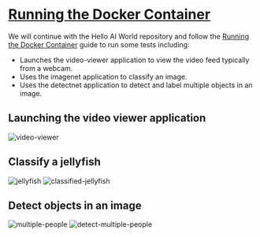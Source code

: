 # [Running the Docker Container](https://github.com/dusty-nv/jetson-inference/blob/master/docs/aux-docker.md)

We will continue with the Hello AI World repository and follow the [Running the Docker Container](https://github.com/dusty-nv/jetson-inference/blob/master/docs/aux-docker.md) guide to run some tests including:

- Launches the video-viewer application to view the video feed typically from a webcam.
- Uses the imagenet application to classify an image.
- Uses the detectnet application to detect and label multiple objects in an image.

## Launching the video viewer application

![video-viewer](./images/video-viewer.png)

## Classify a jellyfish

![jellyfish](./images/jellyfish.png)
![classified-jellyfish](./images/classified-jellyfish.png)

## Detect objects in an image

![multiple-people](./images/multiple-people.png)
![detect-multiple-people](./images/detect-multiple-people.png)
